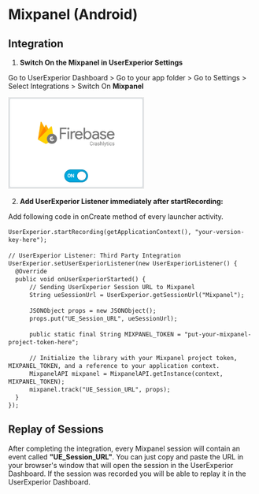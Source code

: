 # Mixpanel (Android)

## Integration

1. **Switch On the Mixpanel in UserExperior Settings**

  Go to UserExperior Dashboard > Go to your app folder > Go to Settings > Select Integrations > Switch On **Mixpanel**
  
  ![Firebase Crashlytics Switch](_media/firebase-crashlytics-android/firebase-crashlytics-switch.png)

2. **Add UserExperior Listener immediately after startRecording:**

  Add following code in onCreate method of every launcher activity.

  ```
  UserExperior.startRecording(getApplicationContext(), "your-version-key-here");
  
  // UserExperior Listener: Third Party Integration
  UserExperior.setUserExperiorListener(new UserExperiorListener() {
    @Override
    public void onUserExperiorStarted() {
        // Sending UserExperior Session URL to Mixpanel
        String ueSessionUrl = UserExperior.getSessionUrl("Mixpanel");
        
        JSONObject props = new JSONObject();
        props.put("UE_Session_URL", ueSessionUrl);
       
        public static final String MIXPANEL_TOKEN = "put-your-mixpanel-project-token-here";

        // Initialize the library with your Mixpanel project token, MIXPANEL_TOKEN, and a reference to your application context.
        MixpanelAPI mixpanel = MixpanelAPI.getInstance(context, MIXPANEL_TOKEN);
        mixpanel.track("UE_Session_URL", props);
    }
  });
  ```
  
## Replay of Sessions
 
After completing the integration, every Mixpanel session will contain an event called **"UE_Session_URL"**. You can just copy and paste the URL in your browser's window that will open the session in the UserExperior Dashboard. If the session was recorded you will be able to replay it in the UserExperior Dashboard.
